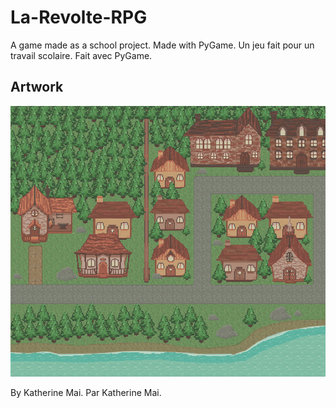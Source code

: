 # La-Revolte-RPG

A game made as a school project. Made with PyGame. Un jeu fait pour un travail scolaire. Fait avec PyGame.

## Artwork

![Screenshot](Screenshot.png "Screenshot")

By Katherine Mai. Par Katherine Mai.
